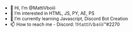 - 👋 Hi, I’m @MattiVboiii
- 👀 I’m interested in HTML, JS, PY, AE, PS
- 🌱 I’m currently learning Javascript, Discord Bot Creation
- 📫 How to reach me - Discord: !𝕄𝕒𝕥𝕥𝕚𝕍𝕓𝕠𝕚𝕚𝕚™#2270
